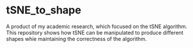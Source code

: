 # tSNE_to_shape
A product of my academic research, which focused on the tSNE algorithm. This repository shows how tSNE can be manipulated to produce different shapes whie maintaining the correctness of the algorithm.
